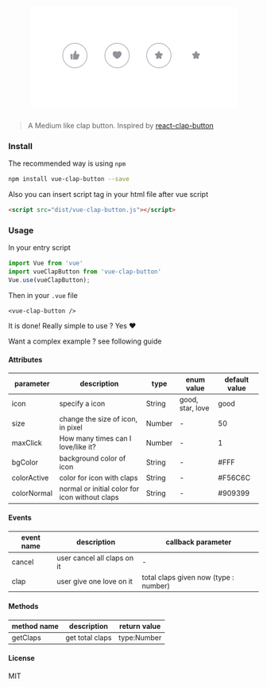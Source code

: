 <h5 align="center"><img src="demo.gif" /></h5>

> A Medium like clap button. Inspired by [react-clap-button](https://github.com/Kikobeats/react-clap-button)

### Install
The recommended way is using `npm` 
``` bash
npm install vue-clap-button --save 
```
Also you can insert script tag in your html file after vue script 
```html
<script src="dist/vue-clap-button.js"></script>
```


### Usage
In your entry script
```javascript
import Vue from 'vue'
import vueClapButton from 'vue-clap-button'
Vue.use(vueClapButton);
```

Then in your `.vue` file
```vue
<vue-clap-button />
```
It is done! Really simple to use ? Yes ❤ 

Want a complex example ? see following guide

#### Attributes
| parameter   | description                                    | type   | enum value       | default value |
|-------------|------------------------------------------------|--------|------------------|---------------|
| icon        | specify a icon                                 | String | good, star, love | good          |
| size        | change the size of icon, in pixel              | Number | -                | 50            |
| maxClick    | How many times can I love/like it?             | Number | -                | 1             |
| bgColor     | background color of icon                       | String | -                | #FFF          |
| colorActive | color for icon with claps                | String | -                | #F56C6C       |
| colorNormal | normal or initial color for icon without claps | String | -                | #909399       |

#### Events
| event name | description              | callback parameter                    |
|------------|--------------------------|---------------------------------------|
| cancel     | user cancel all claps on it  | -                                     |
| clap       | user give one love on it | total claps given now (type : number) |


#### Methods
| method name | description      | return value |
|-------------|------------------|--------------|
| getClaps    | get total claps  | type:Number  |

#### License

MIT
